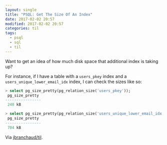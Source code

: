 ```yaml
---
layout: single
title: "PSQL: Get The Size Of An Index"
date: 2017-02-02 20:57
modified: 2017-02-02 20:57
categories: til
tags:
  - psql
  - sql
  - til
---
```


Want to get an idea of how much disk space that additional index is taking
up?

For instance, if I have a table with a `users_pkey` index and a
`users_unique_lower_email_idx` index, I can check the sizes like so:

```sql
> select pg_size_pretty(pg_relation_size('users_pkey'));
 pg_size_pretty
----------------
 240 kB

> select pg_size_pretty(pg_relation_size('users_unique_lower_email_idx'));
 pg_size_pretty
----------------
 704 kB
```

Via [jbranchaud/til](https://github.com/jbranchaud/til).
